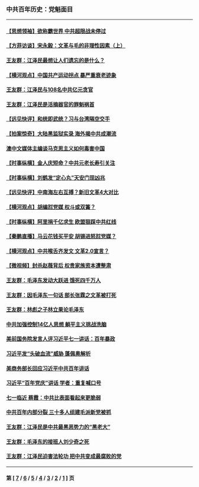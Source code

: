 ### 中共百年历史：党魁面目
---
#### [【思想领袖】欲称霸世界 中共超限战未停过](../../pages/nf1176107/n13745142.md?07010430) 
#### [【方菲访谈】宋永毅：文革与毛的非理性因素（上）](../../pages/nf1176107/n13469956.md?07010430) 
#### [王友群：江泽民最想让人们遗忘的是什么？](../../pages/nf1176107/n13408949.md?07010430) 
#### [【横河观点】中国共产运动拐点 暴严重衰老迹象](../../pages/nf1176107/n13388333.md?07010430) 
#### [王友群：江泽民与108名中共亿元贪官](../../pages/nf1176107/n13352358.md?07010430) 
#### [王友群：江泽民是活摘器官的罪魁祸首](../../pages/nf1176107/n13336903.md?07010430) 
#### [【远见快评】和统即武统？习与台湾隔空交手](../../pages/nf1176107/n13297739.md?07010430) 
#### [【拍案惊奇】大陆黑监狱实录 海外揭中共成潮流](../../pages/nf1176107/n13288853.md?07010430) 
#### [澳中文媒体主编谈马克思主义如何毒害中国](../../pages/nf1176107/n13257387.md?07010430) 
#### [【时事纵横】金人庆短命？中共元老长寿引关注](../../pages/nf1176107/n13217934.md?07010430) 
#### [【时事纵横】刘鹤发“定心丸”天安门现凶兆](../../pages/nf1176107/n13215416.md?07010430) 
#### [【远见快评】中南海左右互搏？新旧文革4大对比](../../pages/nf1176107/n13214745.md?07010430) 
#### [【横河观点】胡编怼党媒 权斗或双簧？](../../pages/nf1176107/n13210864.md?07010430) 
#### [【时事纵横】阿里捐千亿求生 欧盟狠踩中共红线](../../pages/nf1176107/n13206431.md?07010430) 
#### [【秦鹏直播】马云花钱买平安 胡锡进怒怼党媒？](../../pages/nf1176107/n13206392.md?07010430) 
#### [【横河观点】中共喉舌齐发文 文革2.0宣言？](../../pages/nf1176107/n13201248.md?07010430) 
#### [【微视频】封杀赵薇背后 权贵家族资本遭整肃](../../pages/nf1176107/n13197798.md?07010430) 
#### [王友群：毛泽东发动大跃进 饿死四千万人](../../pages/nf1176107/n13177158.md?07010430) 
#### [王友群：因毛泽东一句话 部长张霖之文革被打死](../../pages/nf1176107/n13161711.md?07010430) 
#### [王友群：林彪之子林立果论毛泽东](../../pages/nf1176107/n13128622.md?07010430) 
#### [中共加强控制14亿人思想 躺平主义挑战洗脑](../../pages/nf1176107/n13094299.md?07010430) 
#### [美前国务院发言人评习近平七一讲话：百年暴政](../../pages/nf1176107/n13066986.md?07010430) 
#### [习近平发“头破血流”威胁 蓬佩奥解析](../../pages/nf1176107/n13063604.md?07010430) 
#### [美商务部长回应习近平中共百年讲话](../../pages/nf1176107/n13062903.md?07010430) 
#### [习近平“百年党庆”讲话 学者：重复喊口号](../../pages/nf1176107/n13061411.md?07010430) 
#### [七一临近 蔡霞：中共比表面看起来更脆弱](../../pages/nf1176107/n13056418.md?07010430) 
#### [中共百年内部分裂 三十多人组建毛派新党被抓](../../pages/nf1176107/n13044023.md?07010430) 
#### [王友群：江泽民是中共最黑恶势力的“黑老大”](../../pages/nf1176107/n13022180.md?07010430) 
#### [王友群：毛泽东的接班人刘少奇之死](../../pages/nf1176107/n12991772.md?07010430) 
#### [王友群：江泽民迫害法轮功 把中共变成最腐败的党](../../pages/nf1176107/n12947347.md?07010430) 

---
#### 第 [ [7](./7.md?07010430) / [6](./6.md?07010430) / [5](./5.md?07010430) / [4](./4.md?07010430) / [3](./3.md?07010430) / [2](./2.md?07010430) / [1](./1.md?07010430) ] 页
